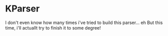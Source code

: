 # KParser
I don't even know how many times i've tried to build this parser... eh
But this time, i'll actuallt try to finish it to some degree!

